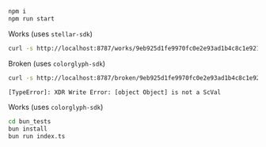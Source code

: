 ```bash
npm i
npm run start
```

Works (uses `stellar-sdk`)
```bash
curl -s http://localhost:8787/works/9eb925d1fe9970fc0e2e93ad1b4c8c1e92136600f9aac84b89dda44814d188cb.png
```

Broken (uses `colorglyph-sdk`)
```bash
curl -s http://localhost:8787/broken/9eb925d1fe9970fc0e2e93ad1b4c8c1e92136600f9aac84b89dda44814d188cb.png

[TypeError]: XDR Write Error: [object Object] is not a ScVal
```

Works (uses `colorglyph-sdk`)
```bash
cd bun_tests
bun install
bun run index.ts
```